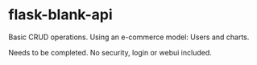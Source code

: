 # flask-blank-api

Basic CRUD operations. 
Using an e-commerce model: Users and charts. 

Needs to be completed. No security, login or webui included.
